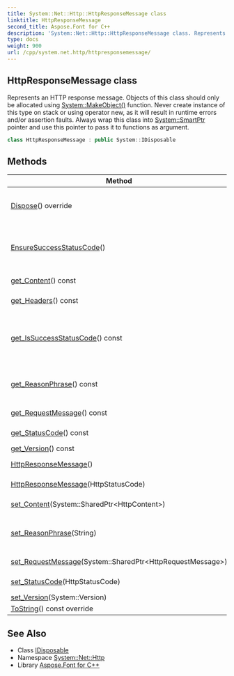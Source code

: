 ```yaml
---
title: System::Net::Http::HttpResponseMessage class
linktitle: HttpResponseMessage
second_title: Aspose.Font for C++
description: 'System::Net::Http::HttpResponseMessage class. Represents an HTTP response message. Objects of this class should only be allocated using System::MakeObject() function. Never create instance of this type on stack or using operator new, as it will result in runtime errors and/or assertion faults. Always wrap this class into System::SmartPtr pointer and use this pointer to pass it to functions as argument in C++.'
type: docs
weight: 900
url: /cpp/system.net.http/httpresponsemessage/
---
```

## HttpResponseMessage class


Represents an HTTP response message. Objects of this class should only be allocated using [System::MakeObject()](../../system/makeobject/) function. Never create instance of this type on stack or using operator new, as it will result in runtime errors and/or assertion faults. Always wrap this class into [System::SmartPtr](../../system/smartptr/) pointer and use this pointer to pass it to functions as argument.

```cpp
class HttpResponseMessage : public System::IDisposable
```

## Methods

| Method | Description |
| --- | --- |
| [Dispose](./dispose/)() override | Disposes the current instance. This method also disposes content of the HTTP response. |
| [EnsureSuccessStatusCode](./ensuresuccessstatuscode/)() | Checks the status code. HttpRequestException will be thrown when the status code doesn't belong to 2xx. |
| [get_Content](./get_content/)() const | Gets content of the HTTP response. |
| [get_Headers](./get_headers/)() const | Returns the HTTP content headers. |
| [get_IsSuccessStatusCode](./get_issuccessstatuscode/)() const | Checks if the status code indicates that the action requested by the client was received, understood, and accepted. |
| [get_ReasonPhrase](./get_reasonphrase/)() const | Gets the Reason-Phrase that is sent by servers together with the status code. |
| [get_RequestMessage](./get_requestmessage/)() const | Gets the HTTP request message. |
| [get_StatusCode](./get_statuscode/)() const | Gets the HTTP status code. |
| [get_Version](./get_version/)() const | RTTI information. |
| [HttpResponseMessage](./httpresponsemessage/)() | Constructs a new instance. |
| [HttpResponseMessage](./httpresponsemessage/)(HttpStatusCode) | Constructs a new instance. |
| [set_Content](./set_content/)(System::SharedPtr\<HttpContent\>) | Sets content of the HTTP response. |
| [set_ReasonPhrase](./set_reasonphrase/)(String) | Sets the Reason-Phrase that is sent by servers together with the status code. |
| [set_RequestMessage](./set_requestmessage/)(System::SharedPtr\<HttpRequestMessage\>) | Sets the HTTP request message. |
| [set_StatusCode](./set_statuscode/)(HttpStatusCode) | Sets the HTTP status code. |
| [set_Version](./set_version/)(System::Version) | Sets the HTTP version. |
| [ToString](./tostring/)() const override | [System::Object::ToString](../../system/object/tostring/). |
## See Also

* Class [IDisposable](../../system/idisposable/)
* Namespace [System::Net::Http](../)
* Library [Aspose.Font for C++](../../)
